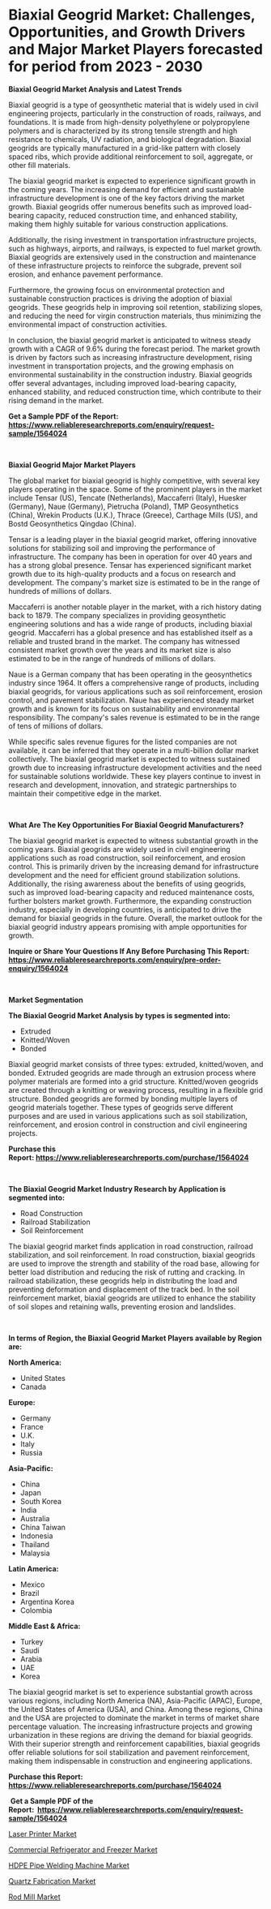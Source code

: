 <p><h1>Biaxial Geogrid Market: Challenges, Opportunities, and Growth Drivers and Major Market Players forecasted for period from 2023 - 2030</h1></p><p><strong>Biaxial Geogrid Market Analysis and Latest Trends</strong></p>
<p><p>Biaxial geogrid is a type of geosynthetic material that is widely used in civil engineering projects, particularly in the construction of roads, railways, and foundations. It is made from high-density polyethylene or polypropylene polymers and is characterized by its strong tensile strength and high resistance to chemicals, UV radiation, and biological degradation. Biaxial geogrids are typically manufactured in a grid-like pattern with closely spaced ribs, which provide additional reinforcement to soil, aggregate, or other fill materials.</p><p>The biaxial geogrid market is expected to experience significant growth in the coming years. The increasing demand for efficient and sustainable infrastructure development is one of the key factors driving the market growth. Biaxial geogrids offer numerous benefits such as improved load-bearing capacity, reduced construction time, and enhanced stability, making them highly suitable for various construction applications.</p><p>Additionally, the rising investment in transportation infrastructure projects, such as highways, airports, and railways, is expected to fuel market growth. Biaxial geogrids are extensively used in the construction and maintenance of these infrastructure projects to reinforce the subgrade, prevent soil erosion, and enhance pavement performance.</p><p>Furthermore, the growing focus on environmental protection and sustainable construction practices is driving the adoption of biaxial geogrids. These geogrids help in improving soil retention, stabilizing slopes, and reducing the need for virgin construction materials, thus minimizing the environmental impact of construction activities.</p><p>In conclusion, the biaxial geogrid market is anticipated to witness steady growth with a CAGR of 9.6% during the forecast period. The market growth is driven by factors such as increasing infrastructure development, rising investment in transportation projects, and the growing emphasis on environmental sustainability in the construction industry. Biaxial geogrids offer several advantages, including improved load-bearing capacity, enhanced stability, and reduced construction time, which contribute to their rising demand in the market.</p></p>
<p><strong>Get a Sample PDF of the Report:&nbsp; <a href="https://www.reliableresearchreports.com/enquiry/request-sample/1564024">https://www.reliableresearchreports.com/enquiry/request-sample/1564024</a></strong></p>
<p>&nbsp;</p>
<p><strong>Biaxial Geogrid Major Market Players</strong></p>
<p><p>The global market for biaxial geogrid is highly competitive, with several key players operating in the space. Some of the prominent players in the market include Tensar (US), Tencate (Netherlands), Maccaferri (Italy), Huesker (Germany), Naue (Germany), Pietrucha (Poland), TMP Geosynthetics (China), Wrekin Products (U.K.), Thrace (Greece), Carthage Mills (US), and Bostd Geosynthetics Qingdao (China).</p><p>Tensar is a leading player in the biaxial geogrid market, offering innovative solutions for stabilizing soil and improving the performance of infrastructure. The company has been in operation for over 40 years and has a strong global presence. Tensar has experienced significant market growth due to its high-quality products and a focus on research and development. The company's market size is estimated to be in the range of hundreds of millions of dollars.</p><p>Maccaferri is another notable player in the market, with a rich history dating back to 1879. The company specializes in providing geosynthetic engineering solutions and has a wide range of products, including biaxial geogrid. Maccaferri has a global presence and has established itself as a reliable and trusted brand in the market. The company has witnessed consistent market growth over the years and its market size is also estimated to be in the range of hundreds of millions of dollars.</p><p>Naue is a German company that has been operating in the geosynthetics industry since 1964. It offers a comprehensive range of products, including biaxial geogrids, for various applications such as soil reinforcement, erosion control, and pavement stabilization. Naue has experienced steady market growth and is known for its focus on sustainability and environmental responsibility. The company's sales revenue is estimated to be in the range of tens of millions of dollars.</p><p>While specific sales revenue figures for the listed companies are not available, it can be inferred that they operate in a multi-billion dollar market collectively. The biaxial geogrid market is expected to witness sustained growth due to increasing infrastructure development activities and the need for sustainable solutions worldwide. These key players continue to invest in research and development, innovation, and strategic partnerships to maintain their competitive edge in the market.</p></p>
<p>&nbsp;</p>
<p><strong>What Are The Key Opportunities For Biaxial Geogrid Manufacturers?</strong></p>
<p><p>The biaxial geogrid market is expected to witness substantial growth in the coming years. Biaxial geogrids are widely used in civil engineering applications such as road construction, soil reinforcement, and erosion control. This is primarily driven by the increasing demand for infrastructure development and the need for efficient ground stabilization solutions. Additionally, the rising awareness about the benefits of using geogrids, such as improved load-bearing capacity and reduced maintenance costs, further bolsters market growth. Furthermore, the expanding construction industry, especially in developing countries, is anticipated to drive the demand for biaxial geogrids in the future. Overall, the market outlook for the biaxial geogrid industry appears promising with ample opportunities for growth.</p></p>
<p><strong>Inquire or Share Your Questions If Any Before Purchasing This Report: <a href="https://www.reliableresearchreports.com/enquiry/pre-order-enquiry/1564024">https://www.reliableresearchreports.com/enquiry/pre-order-enquiry/1564024</a></strong></p>
<p>&nbsp;</p>
<p><strong>Market Segmentation</strong></p>
<p><strong>The Biaxial Geogrid Market Analysis by types is segmented into:</strong></p>
<p><ul><li>Extruded</li><li>Knitted/Woven</li><li>Bonded</li></ul></p>
<p><p>Biaxial geogrid market consists of three types: extruded, knitted/woven, and bonded. Extruded geogrids are made through an extrusion process where polymer materials are formed into a grid structure. Knitted/woven geogrids are created through a knitting or weaving process, resulting in a flexible grid structure. Bonded geogrids are formed by bonding multiple layers of geogrid materials together. These types of geogrids serve different purposes and are used in various applications such as soil stabilization, reinforcement, and erosion control in construction and civil engineering projects.</p></p>
<p><strong>Purchase this Report:&nbsp;<a href="https://www.reliableresearchreports.com/purchase/1564024">https://www.reliableresearchreports.com/purchase/1564024</a></strong></p>
<p>&nbsp;</p>
<p><strong>The Biaxial Geogrid Market Industry Research by Application is segmented into:</strong></p>
<p><ul><li>Road Construction</li><li>Railroad Stabilization</li><li>Soil Reinforcement</li></ul></p>
<p><p>The biaxial geogrid market finds application in road construction, railroad stabilization, and soil reinforcement. In road construction, biaxial geogrids are used to improve the strength and stability of the road base, allowing for better load distribution and reducing the risk of rutting and cracking. In railroad stabilization, these geogrids help in distributing the load and preventing deformation and displacement of the track bed. In the soil reinforcement market, biaxial geogrids are utilized to enhance the stability of soil slopes and retaining walls, preventing erosion and landslides.</p></p>
<p>&nbsp;</p>
<p><strong>In terms of Region, the Biaxial Geogrid Market Players available by Region are:</strong></p>
<p>
    <p> <strong> North America: </strong>
        <ul>
            <li>United States</li>
            <li>Canada</li>
        </ul>
        </p> 
    <p> <strong> Europe: </strong>
        <ul>
            <li>Germany</li>
            <li>France</li>
            <li>U.K.</li>
            <li>Italy</li>
            <li>Russia</li>
        </ul>
        </p> 
    <p> <strong> Asia-Pacific: </strong>
        <ul>
            <li>China</li>
            <li>Japan</li>
            <li>South Korea</li>
            <li>India</li>
            <li>Australia</li>
            <li>China Taiwan</li>
            <li>Indonesia</li>
            <li>Thailand</li>
            <li>Malaysia</li>
        </ul>
        </p> 
    <p> <strong> Latin America: </strong>
        <ul>
            <li>Mexico</li>
            <li>Brazil</li>
            <li>Argentina Korea</li>
            <li>Colombia</li>
        </ul>
        </p> 
    <p> <strong> Middle East & Africa: </strong>
        <ul>
            <li>Turkey</li>
            <li>Saudi</li>
            <li>Arabia</li>
            <li>UAE</li>
            <li>Korea</li>
        </ul>
    </p>
    </p>
<p><p>The biaxial geogrid market is set to experience substantial growth across various regions, including North America (NA), Asia-Pacific (APAC), Europe, the United States of America (USA), and China. Among these regions, China and the USA are projected to dominate the market in terms of market share percentage valuation. The increasing infrastructure projects and growing urbanization in these regions are driving the demand for biaxial geogrids. With their superior strength and reinforcement capabilities, biaxial geogrids offer reliable solutions for soil stabilization and pavement reinforcement, making them indispensable in construction and engineering applications.</p></p>
<p><strong>Purchase this Report: <a href="https://www.reliableresearchreports.com/purchase/1564024">https://www.reliableresearchreports.com/purchase/1564024</a></strong></p>
<p>&nbsp;<strong>Get a Sample PDF of the Report:&nbsp;&nbsp;<a href="https://www.reliableresearchreports.com/enquiry/request-sample/1564024">https://www.reliableresearchreports.com/enquiry/request-sample/1564024</a></strong></p>
<p><strong></strong></p>
<p><p><a href="https://medium.com/@madelynyost/laser-printer-market-competitive-analysis-market-trends-and-forecast-to-2030-b336ee335ab4">Laser Printer Market</a></p><p><a href="https://medium.com/@randallbode/commercial-refrigerator-and-freezer-market-size-cagr-trends-2024-2030-cb8bb0b566fa">Commercial Refrigerator and Freezer Market</a></p><p><a href="https://medium.com/@lowellgreen2023/hdpe-pipe-welding-machine-market-analysis-and-sze-forecasted-for-period-from-2023-to-2030-129c6f7f7ba8">HDPE Pipe Welding Machine Market</a></p><p><a href="https://medium.com/@othaleffler644/quartz-fabrication-market-size-cagr-trends-2024-2030-940cc4f5bae4">Quartz Fabrication Market</a></p><p><a href="https://medium.com/@hazelbrakus/rod-mill-market-size-cagr-trends-2024-2030-cd2d781806ff">Rod Mill Market</a></p></p>